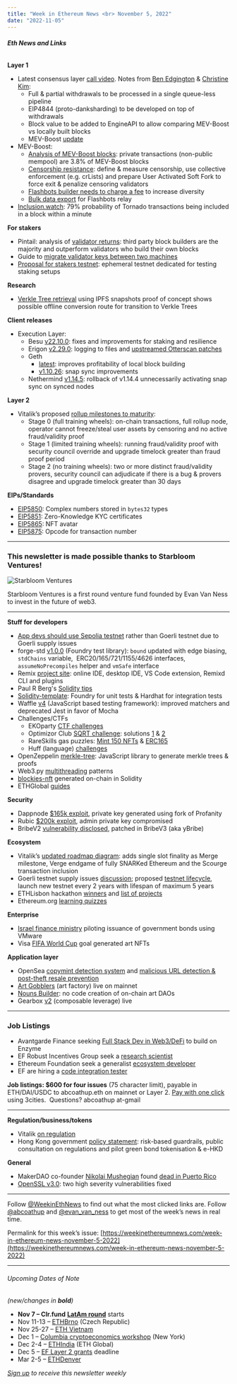 ```yaml
---
title: "Week in Ethereum News <br> November 5, 2022"
date: "2022-11-05"
---
```


###### **Eth News and Links**

**Layer 1**

- Latest consensus layer [call video](https://www.youtube.com/watch?v=GWkhFCvwOT4&t=68s). Notes from [Ben Edgington](https://hackmd.io/@benjaminion/SkCPPHZHs) & [Christine Kim](https://www.galaxy.com/research/insights/ethereum-consensus-layer-call-97/):
    - Full & partial withdrawals to be processed in a single queue-less pipeline
    - EIP4844 (proto-danksharding) to be developed on top of withdrawals
    - Block value to be added to EngineAPI to allow comparing MEV-Boost vs locally built blocks
    - MEV-Boost [update](https://collective.flashbots.net/t/mev-boost-status-update-2022-11-03/695)
- MEV-Boost:
    - [Analysis of MEV-Boost blocks](https://twitter.com/blocknative/status/1587948088445935617): private transactions (non-public mempool) are 3.8% of MEV-Boost blocks
    - [Censorship resistance](https://stonecoldpat.substack.com/p/mev-boost): define & measure censorship, use collective enforcement (e.g. crLists) and prepare User Activated Soft Fork to force exit & penalize censoring validators
    - [Flashbots builder needs to charge a fee](https://mirror.xyz/sajz.sismo.eth/WK26Itw23TFa3tsncYjarpfjHvqEJfPul0bgDPMyYd8) to increase diversity
    - [Bulk data export](https://collective.flashbots.net/t/flashbots-relay-bulk-data-exports-payloads-and-builder-submissions/700) for Flashbots relay
- [Inclusion.watch](https://www.inclusion.watch/): 79% probability of Tornado transactions being included in a block within a minute

**For stakers**

- Pintail: analysis of [validator returns](https://pintail.xyz/posts/since-the-merge/): third party block builders are the majority and outperform validators who build their own blocks
- Guide to [migrate validator keys between two machines](https://ethstaker.gitbook.io/ethstaker-knowledge-base/tutorials/validator-key-migration)
- [Proposal for stakers testnet](https://notes.ethereum.org/@mario-havel/stakers-testnet): ephemeral testnet dedicated for testing staking setups

**Research**

- [Verkle Tree retrieval](https://twitter.com/giuliorebuffo/status/1586490619236597760) using IPFS snapshots proof of concept shows possible offline conversion route for transition to Verkle Trees

**Client releases**

- Execution Layer:
    - Besu [v22.10.0](https://consensys.net/blog/news/besu-22-10-0-quarterly-release-brings-big-improvements-for-performance-resiliency-on-ethereum-mainnet/): fixes and improvements for staking and resilience
    - Erigon [v2.29.0](https://twitter.com/ErigonEth/status/1588554753893621762): logging to files and [upstreamed Otterscan patches](https://twitter.com/wmitsuda/status/1588070711280680960)
    - Geth
        - [latest](https://twitter.com/vdwijden/status/1588133028546625537): improves profitability of local block building
        - [v1.10.26](https://github.com/ethereum/go-ethereum/releases/tag/v1.10.26): snap sync improvements
    - Nethermind [v1.14.5](https://github.com/NethermindEth/nethermind/releases/tag/1.14.5): rollback of v1.14.4 unnecessarily activating snap sync on synced nodes

**Layer 2**

- Vitalik’s proposed [rollup milestones to maturity](https://ethereum-magicians.org/t/proposed-milestones-for-rollups-taking-off-training-wheels/11571): 
    - Stage 0 (full training wheels): on-chain transactions, full rollup node, operator cannot freeze/steal user assets by censoring and no active fraud/validity proof
    - Stage 1 (limited training wheels): running fraud/validity proof with security council override and upgrade timelock greater than fraud proof period
    - Stage 2 (no training wheels): two or more distinct fraud/validity provers, security council can adjudicate if there is a bug & provers disagree and upgrade timelock greater than 30 days

**EIPs/Standards**

- [EIP5850](https://github.com/ethereum/EIPs/pull/5850/files): Complex numbers stored in `bytes32` types
- [EIP5851](https://github.com/ethereum/EIPs/pull/5851/files): Zero-Knowledge KYC certificates
- [EIP5865](https://github.com/ethereum/EIPs/pull/5865/files): NFT avatar
- [EIP5875](https://github.com/ethereum/EIPs/pull/5875/files): Opcode for transaction number

* * *

### **This newsletter is made possible thanks to Starbloom Ventures!**

![Starbloom Ventures](https://weekinethereumnews.com/wp-content/uploads/2021/11/Screenshot-from-2021-11-19-15-25-51.png)

Starbloom Ventures is a first round venture fund founded by Evan Van Ness to invest in the future of web3.

* * *

**Stuff for developers**

- [App devs should use Sepolia testnet](https://twitter.com/lightclients/status/1587914219214999552) rather than Goerli testnet due to Goerli supply issues
- forge-std [v1.0.0](https://twitter.com/msolomon44/status/1587171153918840833) (Foundry test library): `bound` updated with edge biasing, `stdChains` variable,  ERC20/165/721/1155/4626 interfaces, `assumeNoPrecompiles` helper and `vmSafe` interface
- Remix [project site](https://remix-project.org/): online IDE, desktop IDE, VS Code extension, Remixd CLI and plugins
- Paul R Berg's [Solidity tips](https://typefully.com/PaulRBerg/nkgrFkU)
- [Solidity-template](https://github.com/mattstam/solidity-template#readme): Foundry for unit tests & Hardhat for integration tests
- Waffle [v4](https://medium.com/truefieng/waffle-4-is-out-c0754f9c7271) (JavaScript based testing framework): improved matchers and deprecated Jest in favor of Mocha
- Challenges/CTFs
    - EKOparty [CTF challenges](https://www.ctfprotocol.com/tracks/eko2022)
    - Optimizor Club [SQRT challenge](https://github.com/OptimizorClub/sqrt_foundry_template#readme): solutions [1](https://twitter.com/high_byte/status/1587534080945659905) & [2](https://twitter.com/kanewallmann/status/1588127465356300288)
    - RareSkills gas puzzles: [Mint 150 NFTs](https://twitter.com/rareskills_io/status/1585390826943049729) & [ERC165](https://twitter.com/rareskills_io/status/1587927413455192065)
    - Huff (language) [challenges](https://twitter.com/huff_language/status/1586425112135278592)
- OpenZeppelin [merkle-tree](https://github.com/OpenZeppelin/merkle-tree#readme): JavaScript library to generate merkle trees & proofs
- Web3.py [multithreading](https://snakecharmers.ethereum.org/web3-py-patterns-multithreading/) patterns
- [blockies-nft](https://github.com/wighawag/blockies-nft#readme) generated on-chain in Solidity
- ETHGlobal [guides](https://ethglobal.com/guides)

**Security**

- Dappnode [$165k exploit](https://twitter.com/DAppNode/status/1586769313872101376), private key generated using fork of Profanity
- Rubic [$200k exploit](https://twitter.com/CryptoRubic/status/1587704548688367619), admin private key compromised
- BribeV2 [vulnerability disclosed](https://github.com/yearn/yearn-security/blob/master/disclosures/2022-11-01.md), patched in BribeV3 (aka yBribe)

**Ecosystem**

- Vitalik’s [updated roadmap diagram](https://twitter.com/vitalikbuterin/status/1588669782471368704): adds single slot finality as Merge milestone, Verge endgame of fully SNARKed Ethereum and the Scourge transaction inclusion
- Goerli testnet supply issues [discussion](https://github.com/eth-clients/goerli/issues/129#issuecomment-1298896603); proposed [testnet lifecycle](https://ethereum-magicians.org/t/proposal-predictable-ethereum-testnet-lifecycle/11575), launch new testnet every 2 years with lifespan of maximum 5 years
- ETHLisbon hackathon [winners](https://eth-lisbon.notion.site/Winners-0b5e1564d84044718ec6d5be50f6d108) and [list of projects](https://taikai.network/ethlisbon/hackathons/ethlisbon-2022/projects)
- Ethereum.org [learning quizzes](https://twitter.com/ethdotorg/status/1587833328240971777)

**Enterprise**

- [Israel finance ministry](https://news.vmware.com/technologies/vmware-blockchain-ethereum-momentum) piloting issuance of government bonds using VMware
- Visa [FIFA World Cup](https://twitter.com/cuysheffield/status/1587469469844049921) goal generated art NFTs

**Application layer**

- OpenSea [copymint detection system](https://twitter.com/opensea/status/1587194630432497664) and [malicious URL detection & post-theft resale prevention](https://opensea.io/blog/announcements/our-efforts-to-prevent-nft-theft/)
- [Art Gobblers](https://artgobblers.com/) (art factory) live on mainnet
- [Nouns Builder](https://nouns.build/): no code creation of on-chain art DAOs
- Gearbox [v2](https://twitter.com/GearboxProtocol/status/1587184991624208384) (composable leverage) live

* * *

### Job Listings

- Avantgarde Finance seeking [Full Stack Dev in Web3/DeFi](https://apply.workable.com/avantgarde-finance/j/3974DA97B8/) to build on Enzyme
- EF Robust Incentives Group seek a [research scientist](https://jobs.lever.co/ethereumfoundation/cd2382ec-abbd-493b-b942-b5e2a61a6c0a)
- Ethereum Foundation seek a generalist [ecosystem developer](https://jobs.lever.co/ethereumfoundation/6b80a26f-7db3-4415-8339-a3543a967998?lever-origin=applied&lever-source%5B%5D=Week%20in%20Ethereum)
- EF are hiring a [code integration tester](https://jobs.lever.co/ethereumfoundation/6feeb8cb-bd05-4f24-9fda-9ba3be98e5a4)

**Job listings: $600 for four issues** (75 character limit), payable in ETH/DAI/USDC to abcoathup.eth on mainnet or Layer 2. [Pay with one click](https://3cities.xyz/#/pay?c=H4sIAHqco2IAAyXOMU6EQBSA4atMqVbAgGjJuqzGmI3JrrHcDMODnQAz5L03ERsTLey9gtJop8bGUk-xt5HE4m-__A_vPbreEZRZjQAdWH58ZZeVJQLR7iAYQglFKeNYVipJ0mQR5EWYSpCRnB_F4fEijZPopJqFz5v-Z9xg3_-O1jHsTq8BGmGsyHkLCL4TS7ghce4KcWGIja1F5XDKozBEHkjs3aWJ0FuFSjOgaE1neP-jdbXRqs2IgNdGN4AvV6v5t-qct5zRzNRL3xWAZzCsGCf3LRgiqWV8GASfxKgY6ttLhGq6sBro_otdA_afygfdejLO0tM4qes_d-LI2xABAAA) using 3cities.  Questions? abcoathup at-gmail

* * *

**Regulation/business/tokens**

- Vitalik [on regulation](https://twitter.com/vitalikbuterin/status/1586557896351186944)
- Hong Kong government [policy statement](https://www.info.gov.hk/gia/general/202210/31/P2022103000454.htm): risk-based guardrails, public consultation on regulations and pilot green bond tokenisation & e-HKD

**General**

- MakerDAO co-founder [Nikolai Mushegian](https://nikolai.fyi/) found [dead in Puerto Rico](https://twitter.com/OmniCraig/status/1586432239105060864)
- [OpenSSL v3.0](https://www.openssl.org/blog/blog/2022/11/01/email-address-overflows/): two high severity vulnerabilities fixed

* * *

Follow [@WeekinEthNews](https://twitter.com/WeekInEthNews) to find out what the most clicked links are. Follow [@abcoathup](https://twitter.com/abcoathup) and [@evan\_van\_ness](https://twitter.com/evan_van_ness) to get most of the week’s news in real time.

Permalink for this week’s issue: [https://weekinethereumnews.com/week-in-ethereum-news-november-5-2022](https://weekinethereumnews.com/week-in-ethereum-news-november-5-2022)

* * *

###### Upcoming Dates of Note

_(new/changes in_ **_bold_**_)_

- **Nov 7 – Clr.fund** [**LatAm round**](https://twitter.com/clrfund/status/1587077979053727746) starts
- Nov 11-13 – [ETHBrno](https://ethbrno.cz/) (Czech Republic)
- Nov 25-27 – [ETH Vietnam](https://www.eth-vietnam.com/)
- Dec 1 – [Columbia cryptoeconomics workshop](https://bit.ly/columbiacryptoeconomics) (New York)
- Dec 2-4 – [ETHIndia](https://ethindia.co/) (ETH Global)
- Dec 5 – [EF Layer 2 grants](https://esp.ethereum.foundation/layer-2-grants) deadline
- Mar 2-5 – [ETHDenver](https://www.ethdenver.com/)

[_Sign up_](https://weekinethereum.substack.com/subscribe#about) _to receive this newsletter weekly_
